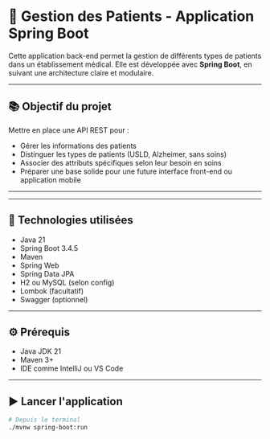 # 🏥 Gestion des Patients - Application Spring Boot

Cette application back-end permet la gestion de différents types de patients dans un établissement médical. Elle est développée avec **Spring Boot**, en suivant une architecture claire et modulaire.

---

## 📚 Objectif du projet

Mettre en place une API REST pour :

- Gérer les informations des patients
- Distinguer les types de patients (USLD, Alzheimer, sans soins)
- Associer des attributs spécifiques selon leur besoin en soins
- Préparer une base solide pour une future interface front-end ou application mobile

---


---

## 🚀 Technologies utilisées

- Java 21
- Spring Boot 3.4.5
- Maven
- Spring Web
- Spring Data JPA
- H2 ou MySQL (selon config)
- Lombok (facultatif)
- Swagger (optionnel)

---

## ⚙️ Prérequis

- Java JDK 21
- Maven 3+
- IDE comme IntelliJ ou VS Code

---

## ▶️ Lancer l'application

```bash
# Depuis le terminal
./mvnw spring-boot:run


